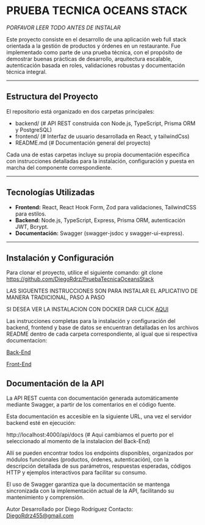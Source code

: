 # PRUEBA TECNICA OCEANS STACK

*PORFAVOR LEER TODO ANTES DE INSTALAR*

Este proyecto consiste en el desarrollo de una aplicación web full stack orientada a la gestión de productos y órdenes en un restaurante. Fue implementado como parte de una prueba técnica, con el propósito de demostrar buenas prácticas de desarrollo, arquitectura escalable, autenticación basada en roles, validaciones robustas y documentación técnica integral.

---

## Estructura del Proyecto

El repositorio está organizado en dos carpetas principales:

- backend/      (# API REST construida con Node.js, TypeScript, Prisma ORM y PostgreSQL)
- frontend/     (# Interfaz de usuario desarrollada en React, y tailwindCss)
- README.md     (# Documentación general del proyecto)

Cada una de estas carpetas incluye su propia documentación específica con instrucciones detalladas para la instalación, configuración y puesta en marcha del componente correspondiente.

---

## Tecnologías Utilizadas

- **Frontend:** React, React Hook Form, Zod para validaciones, TailwindCSS para estilos.
- **Backend:** Node.js, TypeScript, Express, Prisma ORM, autenticación JWT, Bcrypt.
- **Documentación:** Swagger (swagger-jsdoc y swagger-ui-express).

---

## Instalación y Configuración

Para clonar el proyecto, utilice el siguiente comando:
git clone https://github.com/DiegoRdrz/PruebaTecnicaOceansStack

LAS SIGUENTES INSTRUCCIONES SON PARA INSTALAR EL APLICATIVO DE MANERA TRADICIONAL, PASO A PASO

SI DESEA VER LA INSTALACION CON DOCKER DAR CLICK [AQUI](docker.md)

Las instrucciones completas para la instalación y configuración del backend, frontend y base de datos se encuentran detalladas en los archivos README dentro de cada carpeta correspondiente, al igual que si respectiva documentacion:

[Back-End](backend/)

[Front-End](frontend/)

## Documentación de la API
La API REST cuenta con documentación generada automáticamente mediante Swagger, a partir de los comentarios en el código fuente.

Esta documentación es accesible en la siguiente URL, una vez el servidor backend esté en ejecución:

http://localhost:4000/api/docs      (# Aqui cambiamos el puerto por el seleccionado al momento de la instalacion del Back-End)

Allí se pueden encontrar todos los endpoints disponibles, organizados por módulos funcionales (productos, órdenes, autenticación), con la descripción detallada de sus parámetros, respuestas esperadas, códigos HTTP y ejemplos interactivos para facilitar su consumo.

El uso de Swagger garantiza que la documentación se mantenga sincronizada con la implementación actual de la API, facilitando su mantenimiento y comprensión.

Autor
Desarrollado por Diego Rodríguez
Contacto: DiegoRdrz455@gmail.com
